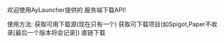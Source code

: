 欢迎使用AyLauncher提供的
服务端下载API!

使用方法:
        获取可用下载源(现在只有一个)
        获取可下载项目(如Spigot,Paper不收录[最后一个版本将会记录])
        直链下载
